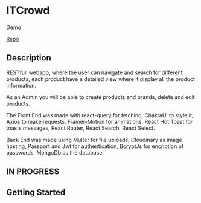 # ITCrowd

[Demo](https://spardutti.github.io/ITCrowd/#/)

[Repo](https://github.com/Spardutti/ITCrowd)

## Description

RESTfull webapp, where the user can navigate and search for different products,
each product have a detailed view where it display all the product information.

As an Admin you will be able to create products and brands, delete and edit products.

The Front End was made with react-query for fetching, ChakraUi to style it, Axios to make requests,
Framer-Motion for animations, React Hot Toast for toasts messages, React Router, React Search, React Select.

Back End was made using Multer for file uploads, Cloudinary as image hosting, Passport and Jwt for authentication, BcryptJs for encription of passwords, MongoDb as the database.

## IN PROGRESS

## Getting Started

```

```
